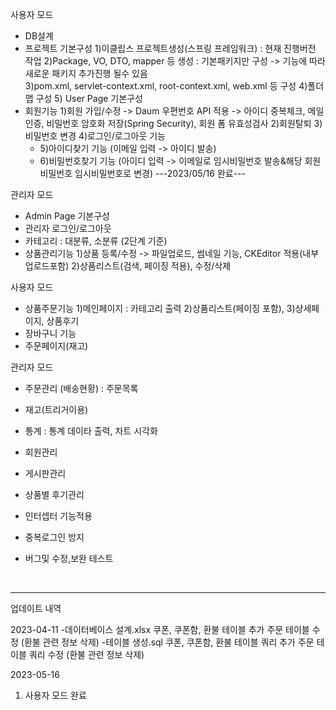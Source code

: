 사용자 모드
 - DB설계
 - 프로젝트 기본구성
    1)이클립스 프로젝트생성(스프링 프레임워크) : 현재 진행버전 작업
    2)Package, VO, DTO, mapper 등 생성
       :  기본패키지만 구성 -> 기능에 따라 새로운 패키지 추가진행 될수 있음     
    3)pom.xml, servlet-context.xml, root-context.xml, web.xml 등 구성
    4)폴더맵 구성
    5) User Page 기본구성
 - 회원기능
     1)회원 가입/수정 
         -> Daum 우편번호 API 적용
         -> 아이디 중복체크, 메일인증, 비밀번호 암호화 저장(Spring Security), 회원 폼 유효성검사
     2)회원탈퇴
     3)비밀번호 변경
     4)로그인/로그아웃 기능
	 + 5)아이디찾기 기능 (이메일 입력 -> 아이디 발송)
	 + 6)비밀번호찾기 기능 (아이디 입력 -> 이메일로 임시비밀번호 발송&해당 회원 비밀번호 임시비밀번호로 변경)
﻿---2023/05/16 완료---

관리자 모드
 - Admin Page 기본구성
 - 관리자 로그인/로그아웃
 - 카테고리 : 대분류, 소분류 (2단계 기준)
 - 상품관리기능
     1)상품 등록/수정
         -> 파일업로드, 썸네일 기능, CKEditor 적용(내부 업로드포함)
     2)상품리스트(검색, 페이징 적용), 수정/삭제

사용자 모드
 - 상품주문기능
    1)메인페이지 : 카테고리 출력
    2)상품리스트(페이징 포함), 
    3)상세페이지, 상품후기
 - 장바구니 기능
 - 주문페이지(재고)

관리자 모드
 - 주문관리 (배송현황) : 주문목록
 - 재고(트리거이용)
 - 통계 : 통계 데이타 출력, 차트 시각화
 - 회원관리
 - 게시판관리
 - 상품별 후기관리

- 인터셉터 기능적용
- 중복로그인 방지
- 버그및 수정,보완 테스트

﻿

---------------


업데이트 내역

2023-04-11
-데이터베이스 설계.xlsx
쿠폰, 쿠폰함, 환불 테이블 추가
주문 테이블 수정 (환불 관련 정보 삭제)
-테이블 생성.sql
쿠폰, 쿠폰함, 환불 테이블 쿼리 추가
주문 테이블 쿼리 수정 (환불 관련 정보 삭제)

2023-05-16
1. 사용자 모드 완료